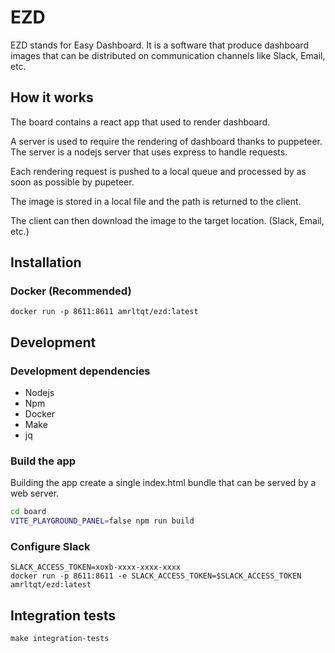 # EZD

EZD stands for Easy Dashboard. It is a software that produce dashboard images that can be distributed on communication channels like Slack, Email, etc.

## How it works

The board contains a react app that used to render dashboard.

A server is used to require the rendering of dashboard thanks to puppeteer. The server is a nodejs server that uses express to handle requests.

Each rendering request is pushed to a local queue and processed by as soon as possible by pupeteer.

The image is stored in a local file and the path is returned to the client.

The client can then download the image to the target location. (Slack, Email, etc.)

## Installation

### Docker (Recommended)

```shell
docker run -p 8611:8611 amrltqt/ezd:latest
```

## Development

### Development dependencies

- Nodejs
- Npm
- Docker
- Make
- jq

### Build the app

Building the app create a single index.html bundle that can be served by a web server.

```bash
cd board
VITE_PLAYGROUND_PANEL=false npm run build
```

### Configure Slack

```shell
SLACK_ACCESS_TOKEN=xoxb-xxxx-xxxx-xxxx
docker run -p 8611:8611 -e SLACK_ACCESS_TOKEN=$SLACK_ACCESS_TOKEN amrltqt/ezd:latest
```

## Integration tests

```shell
make integration-tests
```
